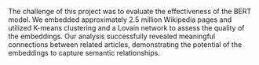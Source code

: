 The challenge of this project was to evaluate the effectiveness of the BERT model. We embedded approximately 2.5 million Wikipedia pages and utilized K-means clustering and a Lovain network to assess the quality of the embeddings. Our analysis successfully revealed meaningful connections between related articles, demonstrating the potential of the embeddings to capture semantic relationships.
